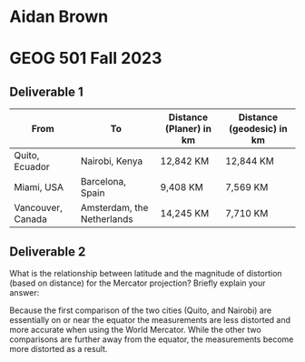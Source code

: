 

# Aidan Brown
# GEOG 501 Fall 2023


## Deliverable 1

| From | To | Distance (Planer) in km | Distance (geodesic) in km |
| ---- | -- | ----------------------- | ------------------------- |
| Quito, Ecuador | Nairobi, Kenya | 12,842 KM | 12,844 KM |
| Miami, USA | Barcelona, Spain | 9,408 KM | 7,569 KM |
| Vancouver, Canada | Amsterdam, the Netherlands | 14,245 KM | 7,710 KM |

## Deliverable 2

What is the relationship between latitude and the magnitude of distortion (based on distance)
for the Mercator projection? Briefly explain your answer:

Because the first comparison of the two cities (Quito, and Nairobi) are essentially on or near the equator the measurements are less distorted and more accurate when using the World Mercator. While the other two comparisons are further away from the equator, the measurements become more distorted as a result.


